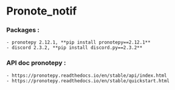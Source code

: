 # Pronote_notif
### Packages :
    - pronotepy 2.12.1, **pip install pronotepy==2.12.1**
    - discord 2.3.2, **pip install discord.py==2.3.2**
### API doc pronotepy :
    - https://pronotepy.readthedocs.io/en/stable/api/index.html
    - https://pronotepy.readthedocs.io/en/stable/quickstart.html
